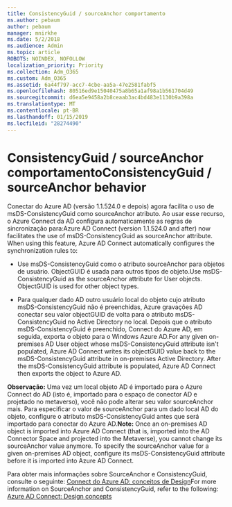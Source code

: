 ```yaml
---
title: ConsistencyGuid / sourceAnchor comportamento
ms.author: pebaum
author: pebaum
manager: mnirkhe
ms.date: 5/2/2018
ms.audience: Admin
ms.topic: article
ROBOTS: NOINDEX, NOFOLLOW
localization_priority: Priority
ms.collection: Adm_O365
ms.custom: Adm_O365
ms.assetid: 6a44f797-acc7-4cbe-aa5a-47e2581fabf5
ms.openlocfilehash: 80516ed9e15040475a8b65a1af98a1b561704d49
ms.sourcegitcommit: d6ea5e9458a2b8ceaab3ac4bd483e1130b9a398a
ms.translationtype: MT
ms.contentlocale: pt-BR
ms.lasthandoff: 01/15/2019
ms.locfileid: "28274490"
---
```

# <a name="consistencyguid--sourceanchor-behavior"></a><span data-ttu-id="1571c-102">ConsistencyGuid / sourceAnchor comportamento</span><span class="sxs-lookup"><span data-stu-id="1571c-102">ConsistencyGuid / sourceAnchor behavior</span></span>

<span data-ttu-id="1571c-p101">Conectar do Azure AD (versão 1.1.524.0 e depois) agora facilita o uso de msDS-ConsistencyGuid como sourceAnchor atributo. Ao usar esse recurso, o Azure Connect da AD configura automaticamente as regras de sincronização para:</span><span class="sxs-lookup"><span data-stu-id="1571c-p101">Azure AD Connect (version 1.1.524.0 and after) now facilitates the use of msDS-ConsistencyGuid as sourceAnchor attribute. When using this feature, Azure AD Connect automatically configures the synchronization rules to:</span></span>
  
- <span data-ttu-id="1571c-p102">Use msDS-ConsistencyGuid como o atributo sourceAnchor para objetos de usuário. ObjectGUID é usada para outros tipos de objeto.</span><span class="sxs-lookup"><span data-stu-id="1571c-p102">Use msDS-ConsistencyGuid as the sourceAnchor attribute for User objects. ObjectGUID is used for other object types.</span></span>
    
- <span data-ttu-id="1571c-p103">Para qualquer dado AD outro usuário local do objeto cujo atributo msDS-ConsistencyGuid não é preenchidas, Azure gravações AD conectar seu valor objectGUID de volta para o atributo msDS-ConsistencyGuid no Active Directory no local. Depois que o atributo msDS-ConsistencyGuid é preenchido, Connect do Azure AD, em seguida, exporta o objeto para o Windows Azure AD.</span><span class="sxs-lookup"><span data-stu-id="1571c-p103">For any given on-premises AD User object whose msDS-ConsistencyGuid attribute isn't populated, Azure AD Connect writes its objectGUID value back to the msDS-ConsistencyGuid attribute in on-premises Active Directory. After the msDS-ConsistencyGuid attribute is populated, Azure AD Connect then exports the object to Azure AD.</span></span>
    
 <span data-ttu-id="1571c-p104">**Observação:** Uma vez um local objeto AD é importado para o Azure Connect do AD (isto é, importado para o espaço de conector AD e projetado no metaverso), você não pode alterar seu valor sourceAnchor mais. Para especificar o valor de sourceAnchor para um dado local AD do objeto, configure o atributo msDS-ConsistencyGuid antes que será importado para conectar do Azure AD.</span><span class="sxs-lookup"><span data-stu-id="1571c-p104">**Note:** Once an on-premises AD object is imported into Azure AD Connect (that is, imported into the AD Connector Space and projected into the Metaverse), you cannot change its sourceAnchor value anymore. To specify the sourceAnchor value for a given on-premises AD object, configure its msDS-ConsistencyGuid attribute before it is imported into Azure AD Connect.</span></span> 
  
<span data-ttu-id="1571c-111">Para obter mais informações sobre SourceAnchor e ConsistencyGuid, consulte o seguinte: [Connect do Azure AD: conceitos de Design](https://docs.microsoft.com/en-us/azure/active-directory/connect/active-directory-aadconnect-design-concepts)</span><span class="sxs-lookup"><span data-stu-id="1571c-111">For more information on SourceAnchor and ConsistencyGuid, refer to the following: [Azure AD Connect: Design concepts](https://docs.microsoft.com/en-us/azure/active-directory/connect/active-directory-aadconnect-design-concepts)</span></span>
  

